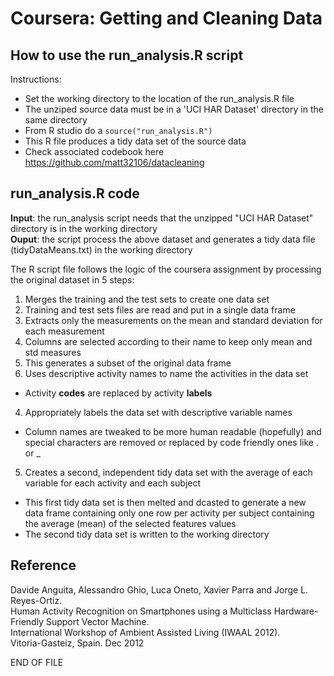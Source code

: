 # Coursera: Getting and Cleaning Data

## How to use the run\_analysis.R script

Instructions:
-   Set the working directory to the location of the run\_analysis.R
    file  
-   The unziped source data must be in a 'UCI HAR Dataset' directory in
    the same directory  
-   From R studio do a `source("run_analysis.R")`  
-   This R file produces a tidy data set of the source data  
-   Check associated codebook here https://github.com/matt32106/datacleaning  
  
## run\_analysis.R code
  
**Input**: the run\_analysis script needs that the unzipped "UCI HAR
Dataset" directory is in the working directory  
**Ouput**: the script process the above dataset and generates a tidy
data file (tidyDataMeans.txt) in the working directory  
  
The R script file follows the logic of the coursera assignment by
processing the original dataset in 5 steps:  
1. Merges the training and the test sets to create one data set
 1. Training and test sets files are read and put in a single data frame
2. Extracts only the measurements on the mean and standard deviation for each measurement
 1. Columns are selected according to their name to keep only mean and std measures
 1. This generates a subset of the original data frame
3. Uses descriptive activity names to name the activities in the data set  
  -   Activity **codes** are replaced by activity **labels**  
4.  Appropriately labels the data set with descriptive variable names  
  -   Column names are tweaked to be more human readable (hopefully)
      and special characters are removed or replaced by code friendly
      ones like . or \_  
5.  Creates a second, independent tidy data set with the average of each
    variable for each activity and each subject  
  -   This first tidy data set is then melted and dcasted to generate
      a new data frame containing only one row per activity per
      subject containing the average (mean) of the selected features
      values  
  -   The second tidy data set is written to the working directory  
     
	 
## Reference  
  
Davide Anguita, Alessandro Ghio, Luca Oneto, Xavier Parra and Jorge L.
Reyes-Ortiz.  
Human Activity Recognition on Smartphones using a Multiclass
Hardware-Friendly Support Vector Machine.  
International Workshop of Ambient Assisted Living (IWAAL 2012).  
Vitoria-Gasteiz, Spain. Dec 2012

END OF FILE

